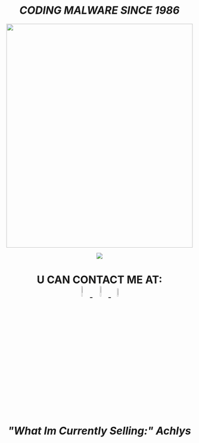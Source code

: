 

   <h1 align="center">  <em><strong>CODING MALWARE SINCE 1986  </strong></em>   </h1> 
  
  
 

  
  
   <p align="center"><img src="https://media1.tenor.com/images/80c1604585f2ea5160e0a7d4a8cd3400/tenor.gif" width="500px" height="600px" /> </p> 


 
                
  <p align="center"> <img src="https://visitor-badge.glitch.me/badge?page_id=page.id" /> </p> 
  
  <h1 align="center"> <strong><dt> U CAN CONTACT ME AT: </dt></strong>    <a href="https://twitter.com/ORCA6665"><img src="https://img.icons8.com/color/48/000000/twitter.png" width="8.5%"/> 
   <a href="mailto:chickensarehealthy666@gmail.com"> <img src="https://img.icons8.com/fluent/48/000000/gmail.png" width="8.5%"/> </a> <a href="mailto:Mr-ORCA666@protonmail.com"> <img src="https://media-exp3.licdn.com/dms/image/C4D0BAQHxtWAByw2LVA/company-logo_200_200/0/1625471491903?e=2159024400&v=beta&t=gYVAI5BK5bdzNz7QB3Hr3LwLv85YK-LpQzzxb15kS9M" width="7.5%"/> </a> </h1>
   
   
   
<h1 align="center">  <em><strong>"What Im Currently Selling:" Achlys </strong></em>   </h1> 
  
